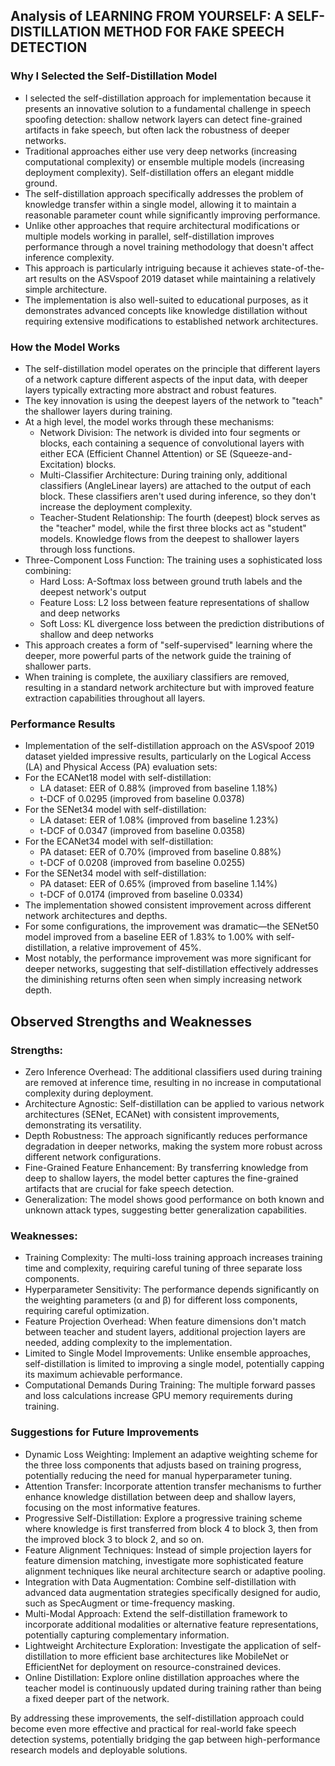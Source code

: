 ## Analysis of LEARNING FROM YOURSELF: A SELF-DISTILLATION METHOD FOR FAKE SPEECH DETECTION

### Why I Selected the Self-Distillation Model

- I selected the self-distillation approach for implementation because it presents an innovative solution to a fundamental challenge in speech spoofing detection: shallow network layers can detect fine-grained artifacts in fake speech, but often lack the robustness of deeper networks.
- Traditional approaches either use very deep networks (increasing computational complexity) or ensemble multiple models (increasing deployment complexity). Self-distillation offers an elegant middle ground.
- The self-distillation approach specifically addresses the problem of knowledge transfer within a single model, allowing it to maintain a reasonable parameter count while significantly improving performance.
- Unlike other approaches that require architectural modifications or multiple models working in parallel, self-distillation improves performance through a novel training methodology that doesn't affect inference complexity.
- This approach is particularly intriguing because it achieves state-of-the-art results on the ASVspoof 2019 dataset while maintaining a relatively simple architecture.
- The implementation is also well-suited to educational purposes, as it demonstrates advanced concepts like knowledge distillation without requiring extensive modifications to established network architectures.

### How the Model Works

- The self-distillation model operates on the principle that different layers of a network capture different aspects of the input data, with deeper layers typically extracting more abstract and robust features.
- The key innovation is using the deepest layers of the network to "teach" the shallower layers during training.
- At a high level, the model works through these mechanisms:
  - Network Division: The network is divided into four segments or blocks, each containing a sequence of convolutional layers with either ECA (Efficient Channel Attention) or SE (Squeeze-and-Excitation) blocks.
  - Multi-Classifier Architecture: During training only, additional classifiers (AngleLinear layers) are attached to the output of each block. These classifiers aren't used during inference, so they don't increase the deployment complexity.
  - Teacher-Student Relationship: The fourth (deepest) block serves as the "teacher" model, while the first three blocks act as "student" models. Knowledge flows from the deepest to shallower layers through loss functions.
- Three-Component Loss Function: The training uses a sophisticated loss combining:
  - Hard Loss: A-Softmax loss between ground truth labels and the deepest network's output
  - Feature Loss: L2 loss between feature representations of shallow and deep networks
  - Soft Loss: KL divergence loss between the prediction distributions of shallow and deep networks
- This approach creates a form of "self-supervised" learning where the deeper, more powerful parts of the network guide the training of shallower parts.
- When training is complete, the auxiliary classifiers are removed, resulting in a standard network architecture but with improved feature extraction capabilities throughout all layers.

### Performance Results

- Implementation of the self-distillation approach on the ASVspoof 2019 dataset yielded impressive results, particularly on the Logical Access (LA) and Physical Access (PA) evaluation sets:
- For the ECANet18 model with self-distillation:
  - LA dataset: EER of 0.88% (improved from baseline 1.18%)
  - t-DCF of 0.0295 (improved from baseline 0.0378)
- For the SENet34 model with self-distillation:
  - LA dataset: EER of 1.08% (improved from baseline 1.23%)
  - t-DCF of 0.0347 (improved from baseline 0.0358)
- For the ECANet34 model with self-distillation:
  - PA dataset: EER of 0.70% (improved from baseline 0.88%)
  - t-DCF of 0.0208 (improved from baseline 0.0255)
- For the SENet34 model with self-distillation:
  - PA dataset: EER of 0.65% (improved from baseline 1.14%)
  - t-DCF of 0.0174 (improved from baseline 0.0334)
- The implementation showed consistent improvement across different network architectures and depths.
- For some configurations, the improvement was dramatic—the SENet50 model improved from a baseline EER of 1.83% to 1.00% with self-distillation, a relative improvement of 45%.
- Most notably, the performance improvement was more significant for deeper networks, suggesting that self-distillation effectively addresses the diminishing returns often seen when simply increasing network depth.

## Observed Strengths and Weaknesses

### Strengths:

- Zero Inference Overhead: The additional classifiers used during training are removed at inference time, resulting in no increase in computational complexity during deployment.
- Architecture Agnostic: Self-distillation can be applied to various network architectures (SENet, ECANet) with consistent improvements, demonstrating its versatility.
- Depth Robustness: The approach significantly reduces performance degradation in deeper networks, making the system more robust across different network configurations.
- Fine-Grained Feature Enhancement: By transferring knowledge from deep to shallow layers, the model better captures the fine-grained artifacts that are crucial for fake speech detection.
- Generalization: The model shows good performance on both known and unknown attack types, suggesting better generalization capabilities.

### Weaknesses:

- Training Complexity: The multi-loss training approach increases training time and complexity, requiring careful tuning of three separate loss components.
- Hyperparameter Sensitivity: The performance depends significantly on the weighting parameters (α and β) for different loss components, requiring careful optimization.
- Feature Projection Overhead: When feature dimensions don't match between teacher and student layers, additional projection layers are needed, adding complexity to the implementation.
- Limited to Single Model Improvements: Unlike ensemble approaches, self-distillation is limited to improving a single model, potentially capping its maximum achievable performance.
- Computational Demands During Training: The multiple forward passes and loss calculations increase GPU memory requirements during training.

### Suggestions for Future Improvements

- Dynamic Loss Weighting: Implement an adaptive weighting scheme for the three loss components that adjusts based on training progress, potentially reducing the need for manual hyperparameter tuning.
- Attention Transfer: Incorporate attention transfer mechanisms to further enhance knowledge distillation between deep and shallow layers, focusing on the most informative features.
- Progressive Self-Distillation: Explore a progressive training scheme where knowledge is first transferred from block 4 to block 3, then from the improved block 3 to block 2, and so on.
- Feature Alignment Techniques: Instead of simple projection layers for feature dimension matching, investigate more sophisticated feature alignment techniques like neural architecture search or adaptive pooling.
- Integration with Data Augmentation: Combine self-distillation with advanced data augmentation strategies specifically designed for audio, such as SpecAugment or time-frequency masking.
- Multi-Modal Approach: Extend the self-distillation framework to incorporate additional modalities or alternative feature representations, potentially capturing complementary information.
- Lightweight Architecture Exploration: Investigate the application of self-distillation to more efficient base architectures like MobileNet or EfficientNet for deployment on resource-constrained devices.
- Online Distillation: Explore online distillation approaches where the teacher model is continuously updated during training rather than being a fixed deeper part of the network.

By addressing these improvements, the self-distillation approach could become even more effective and practical for real-world fake speech detection systems, potentially bridging the gap between high-performance research models and deployable solutions.
